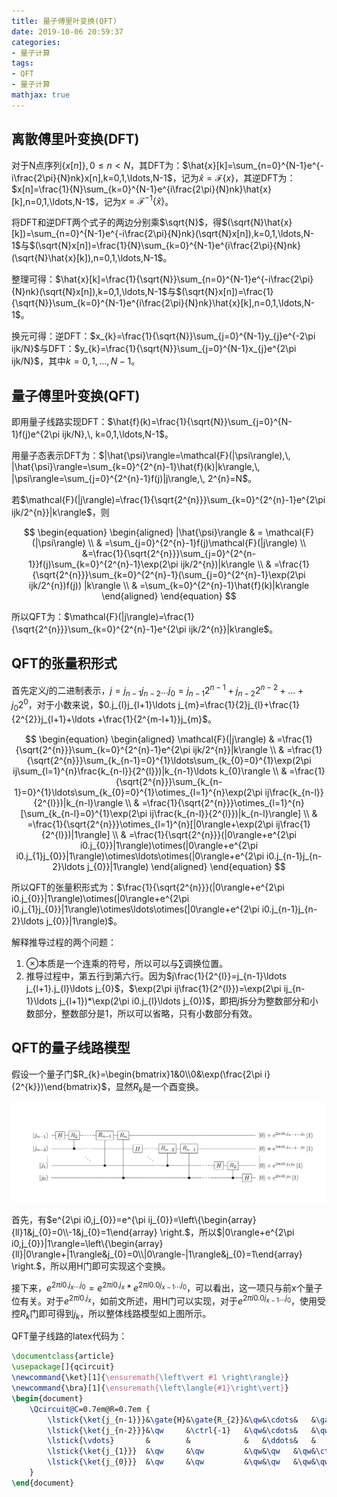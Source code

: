 ```yaml
---
title: 量子傅里叶变换(QFT)
date: 2019-10-06 20:59:37
categories:
- 量子计算
tags:
- QFT
- 量子计算
mathjax: true
---
```


## 离散傅里叶变换(DFT)

对于N点序列$\{x[n]\},0\leq n<N$，其DFT为：$\hat{x}[k]=\sum_{n=0}^{N-1}e^{-i\frac{2\pi}{N}nk}x[n],k=0,1,\ldots,N-1$，记为$\hat{x}=\mathcal{F}\{x\}$，其逆DFT为：$x[n]=\frac{1}{N}\sum_{k=0}^{N-1}e^{i\frac{2\pi}{N}nk}\hat{x}[k],n=0,1,\ldots,N-1$，记为$x=\mathcal{F}^{-1}\{\hat{x}\}$。

将DFT和逆DFT两个式子的两边分别乘$\sqrt{N}$，得$(\sqrt{N}\hat{x}[k])=\sum_{n=0}^{N-1}e^{-i\frac{2\pi}{N}nk}(\sqrt{N}x[n]),k=0,1,\ldots,N-1$与$(\sqrt{N}x[n])=\frac{1}{N}\sum_{k=0}^{N-1}e^{i\frac{2\pi}{N}nk}(\sqrt{N}\hat{x}[k]),n=0,1,\ldots,N-1$。

整理可得：$\hat{x}[k]=\frac{1}{\sqrt{N}}\sum_{n=0}^{N-1}e^{-i\frac{2\pi}{N}nk}(\sqrt{N}x[n]),k=0,1,\ldots,N-1$与$(\sqrt{N}x[n])=\frac{1}{\sqrt{N}}\sum_{k=0}^{N-1}e^{i\frac{2\pi}{N}nk}\hat{x}[k],n=0,1,\ldots,N-1$。

换元可得：逆DFT：$x_{k}=\frac{1}{\sqrt{N}}\sum_{j=0}^{N-1}y_{j}e^{-2\pi ijk/N}$与DFT：$y_{k}=\frac{1}{\sqrt{N}}\sum_{j=0}^{N-1}x_{j}e^{2\pi ijk/N}$，其中$k=0,1,\ldots,N-1$。

## 量子傅里叶变换(QFT)

即用量子线路实现DFT：$\hat{f}(k)=\frac{1}{\sqrt{N}}\sum_{j=0}^{N-1}f(j)e^{2\pi ijk/N},\, k=0,1,\ldots,N-1$。

用量子态表示DFT为：$|\hat{\psi}\rangle=\mathcal{F}(|\psi\rangle),\, |\hat{\psi}\rangle=\sum_{k=0}^{2^{n}-1}\hat{f}(k)|k\rangle,\, |\psi\rangle=\sum_{j=0}^{2^{n}-1}f(j)|j\rangle,\, 2^{n}=N$。

若$\mathcal{F}(|j\rangle)=\frac{1}{\sqrt{2^{n}}}\sum_{k=0}^{2^{n}-1}e^{2\pi ijk/2^{n}}|k\rangle$，则

$$
\begin{equation}
\begin{aligned}
|\hat{\psi}\rangle & = \mathcal{F}(|\psi\rangle) \\
& =\sum_{j=0}^{2^{n}-1}f(j)\mathcal{F}(|j\rangle) \\
&=\frac{1}{\sqrt{2^{n}}}\sum_{j=0}^{2^{n-1}}f(j)\sum_{k=0}^{2^{n}-1}\exp(2\pi ijk/2^{n})|k\rangle \\
& =\frac{1}{\sqrt{2^{n}}}\sum_{k=0}^{2^{n}-1}(\sum_{j=0}^{2^{n}-1}\exp(2\pi ijk/2^{n})f(j)) |k\rangle \\
& =\sum_{k=0}^{2^{n}-1}\hat{f}(k)|k\rangle
\end{aligned}
\end{equation}
$$

所以QFT为：$\mathcal{F}(|j\rangle)=\frac{1}{\sqrt{2^{n}}}\sum_{k=0}^{2^{n}-1}e^{2\pi ijk/2^{n}}|k\rangle$。

<!-- more -->

## QFT的张量积形式

首先定义$j$的二进制表示，$j=j_{n-1}j_{n-2}\ldots j_{0}=j_{n-1}2^{n-1}+j_{n-2}2^{n-2}+\ldots+j_{0}2^{0}$，对于小数来说，$0.j_{l}j_{l+1}\ldots j_{m}=\frac{1}{2}j_{l}+\frac{1}{2^{2}}j_{l+1}+\ldots +\frac{1}{2^{m-l+1}}j_{m}$。

$$
\begin{equation}
\begin{aligned}
\mathcal{F}(|j\rangle) & =\frac{1}{\sqrt{2^{n}}}\sum_{k=0}^{2^{n}-1}e^{2\pi ijk/2^{n}}|k\rangle \\
& =\frac{1}{\sqrt{2^{n}}}\sum_{k_{n-1}=0}^{1}\ldots\sum_{k_{0}=0}^{1}\exp(2\pi ij\sum_{l=1}^{n}\frac{k_{n-l}}{2^{l}})|k_{n-1}\ldots k_{0}\rangle \\
& =\frac{1}{\sqrt{2^{n}}}\sum_{k_{n-1}=0}^{1}\ldots\sum_{k_{0}=0}^{1}\otimes_{l=1}^{n}\exp(2\pi ij\frac{k_{n-l}}{2^{l}})|k_{n-l}\rangle \\
& =\frac{1}{\sqrt{2^{n}}}\otimes_{l=1}^{n}[\sum_{k_{n-l}=0}^{1}\exp(2\pi ij\frac{k_{n-l}}{2^{l}})|k_{n-l}\rangle] \\
& =\frac{1}{\sqrt{2^{n}}}\otimes_{l=1}^{n}[|0\rangle+\exp(2\pi ij\frac{1}{2^{l}})|1\rangle] \\
& =\frac{1}{\sqrt{2^{n}}}(|0\rangle+e^{2\pi i0.j_{0}}|1\rangle)\otimes(|0\rangle+e^{2\pi i0.j_{1}j_{0}}|1\rangle)\otimes\ldots\otimes(|0\rangle+e^{2\pi i0.j_{n-1}j_{n-2}\ldots j_{0}}|1\rangle)
\end{aligned}
\end{equation}
$$


所以QFT的张量积形式为：$\frac{1}{\sqrt{2^{n}}}(|0\rangle+e^{2\pi i0.j_{0}}|1\rangle)\otimes(|0\rangle+e^{2\pi i0.j_{1}j_{0}}|1\rangle)\otimes\ldots\otimes(|0\rangle+e^{2\pi i0.j_{n-1}j_{n-2}\ldots j_{0}}|1\rangle)$。

解释推导过程的两个问题：

1. $\otimes$本质是一个连乘的符号，所以可以与$\sum$调换位置。
2. 推导过程中，第五行到第六行。因为$j\frac{1}{2^{l}}=j_{n-1}\ldots j_{l+1}.j_{l}\ldots j_{0}$，$\exp(2\pi ij\frac{1}{2^{l}})=\exp(2\pi ij_{n-1}\ldots j_{l+1})*\exp(2\pi i0.j_{l}\ldots j_{0})$，即把$j$拆分为整数部分和小数部分，整数部分是1，所以可以省略，只有小数部分有效。

## QFT的量子线路模型

假设一个量子门$R_{k}=\begin{bmatrix}1&0\\0&\exp(\frac{2\pi i}{2^{k}})\end{bmatrix}$，显然$R_{k}$是一个酉变换。

![](quantum-fourier-transform/circuit-of-qft.jpg)

首先，有$e^{2\pi i0,j_{0}}=e^{\pi ij_{0}}=\left\{\begin{array}{ll}1&j_{0}=0\\-1&j_{0}=1\end{array} \right.$，所以$|0\rangle+e^{2\pi i0,j_{0}}|1\rangle=\left\{\begin{array}{ll}|0\rangle+|1\rangle&j_{0}=0\\|0\rangle-|1\rangle&j_{0}=1\end{array} \right.$，所以用H门即可实现这个变换。

接下来，$e^{2\pi i0.j_{x}\ldots j_{0}}=e^{2\pi i0.j_{x}}*e^{2\pi i0.0j_{x-1}\ldots j_{0}}$，可以看出，这一项只与前x个量子位有关。对于$e^{2\pi i0.j_{x}}$，如前文所述，用H门可以实现，对于$e^{2\pi i0.0j_{x-1}\ldots j_{0}}$，使用受控$R_{k}$门即可得到$j_{k}$，所以整体线路模型如上图所示。

QFT量子线路的latex代码为：

```latex
\documentclass{article}
\usepackage[]{qcircuit}
\newcommand{\ket}[1]{\ensuremath{\left\vert #1 \right\rangle}}
\newcommand{\bra}[1]{\ensuremath{\left\langle{#1}\right\vert}}
\begin{document}
	\Qcircuit@C=0.7em@R=0.7em {
		\lstick{\ket{j_{n-1}}}&\gate{H}&\gate{R_{2}}&\qw&\cdots&   &\gate{R_{n-1}}&\gate{R_n}&\qw     &\qw&\qw   &\qw&\qw           &\qw           &\qw&\qw   &\qw&\qw     &\qw           &\qw     &\rstick{\ket{0}+e^{2\pi i0.j_{n-1}\ldots j_{0}}\ket{1}}\qw \\
		\lstick{\ket{j_{n-2}}}&\qw     &\ctrl{-1}   &\qw&\cdots&   &\qw           &\qw       &\gate{H}&\qw&\cdots&   &\gate{R_{n-2}}&\gate{R_{n-1}}&\qw&\qw   &\qw&\qw     &\qw           &\qw     &\rstick{\ket{0}+e^{2\pi i0.j_{n-2}\ldots j_{0}}\ket{1}}\qw \\
		\lstick{\vdots}       &        &            &   &\ddots&   &              &          &        &   &\ddots&   &              &              &   &      &   &        &              &        &\rstick{\vdots} \\
		\lstick{\ket{j_{1}}}  &\qw     &\qw         &\qw&\qw   &\qw&\ctrl{-3}     &\qw       &\qw     &\qw&\qw   &\qw&\ctrl{-2}     &\qw           &\qw&\cdots&   &\gate{H}&\gate{R_{n-2}}&\qw     &\rstick{\ket{0}+e^{2\pi i0.j_{1}j_{0}}\ket{1}}\qw \\
		\lstick{\ket{j_{0}}}  &\qw     &\qw         &\qw&\qw   &\qw&\qw           &\ctrl{-4} &\qw     &\qw&\qw   &\qw&\qw           &\ctrl{-3}     &\qw&\cdots&   &\qw     &\ctrl{-1}     &\gate{H}&\rstick{\ket{0}+e^{2\pi i0.j_{0}}\ket{1}}\qw
	}
\end{document}
```



